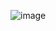 ![image](https://github.com/abbas-shaik-2002/AI-ChatBot/assets/98310630/8927e5dc-30cd-4a89-8de9-57a69abf00a6)
